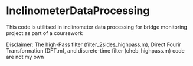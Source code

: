 # InclinometerDataProcessing
This code is utilitsed in inclinometer data processing for bridge monitoring project as part of a coursework

Disclaimer: The high-Pass filter (filter_2sides_highpass.m), Direct Fourir Transformation (DFT.m), and discrete-time filter (cheb_highpass.m) code are not my own
